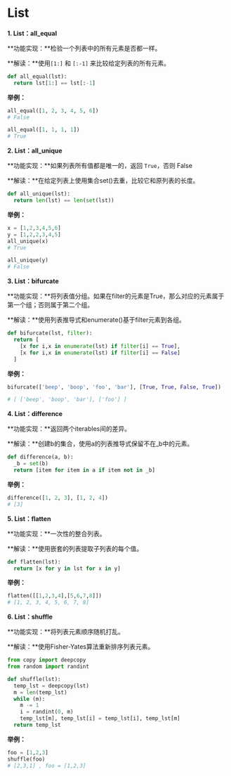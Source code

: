 # List

**1. List：all_equal**

**功能实现：**检验一个列表中的所有元素是否都一样。

**解读：**使用`[1:]` 和 `[:-1]` 来比较给定列表的所有元素。

```python
def all_equal(lst):
  return lst[1:] == lst[:-1]
```

**举例：**

```python
all_equal([1, 2, 3, 4, 5, 6]) 
# False

all_equal([1, 1, 1, 1]) 
# True
```



**2. List：all_unique**

**功能实现：**如果列表所有值都是唯一的，返回 `True`，否则 False

**解读：**在给定列表上使用集合set()去重，比较它和原列表的长度。

```python
def all_unique(lst):
  return len(lst) == len(set(lst))
```

**举例：**

```python
x = [1,2,3,4,5,6]
y = [1,2,2,3,4,5]
all_unique(x) 
# True

all_unique(y) 
# False
```



**3. List：bifurcate**

**功能实现：**将列表值分组。如果在filter的元素是True，那么对应的元素属于第一个组；否则属于第二个组。

**解读：**使用列表推导式和enumerate()基于filter元素到各组。

```python
def bifurcate(lst, filter):
  return [
    [x for i,x in enumerate(lst) if filter[i] == True],
    [x for i,x in enumerate(lst) if filter[i] == False]
  ]
```

**举例：**

```python
bifurcate(['beep', 'boop', 'foo', 'bar'], [True, True, False, True])

# [ ['beep', 'boop', 'bar'], ['foo'] ]
```



**4. List：difference**

**功能实现：**返回两个iterables间的差异。

**解读：**创建b的集合，使用a的列表推导式保留不在_b中的元素。

```python
def difference(a, b):
  _b = set(b)
  return [item for item in a if item not in _b]
```

**举例：**

```python
difference([1, 2, 3], [1, 2, 4]) 
# [3]
```



**5. List：flatten**

**功能实现：**一次性的整合列表。

**解读：**使用嵌套的列表提取子列表的每个值。

```python
def flatten(lst):
  return [x for y in lst for x in y]
```

**举例：**

```python
flatten([[1,2,3,4],[5,6,7,8]]) 
# [1, 2, 3, 4, 5, 6, 7, 8]
```



**6. List：shuffle**

**功能实现：**将列表元素顺序随机打乱。

**解读：**使用Fisher-Yates算法重新排序列表元素。

```python
from copy import deepcopy
from random import randint

def shuffle(lst):
  temp_lst = deepcopy(lst)
  m = len(temp_lst)
  while (m):
    m -= 1
    i = randint(0, m)
    temp_lst[m], temp_lst[i] = temp_lst[i], temp_lst[m]
  return temp_lst
```

**举例：**

```python
foo = [1,2,3]
shuffle(foo) 
# [2,3,1] , foo = [1,2,3]
```

